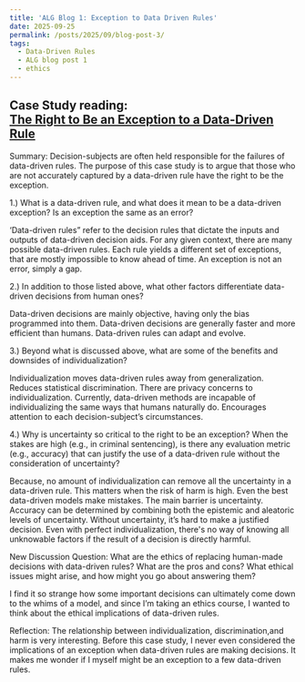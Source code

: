 ```yaml
---
title: 'ALG Blog 1: Exception to Data Driven Rules'
date: 2025-09-25
permalink: /posts/2025/09/blog-post-3/
tags:
  - Data-Driven Rules
  - ALG blog post 1
  - ethics
---
```


**Case Study reading:**  
[The Right to Be an Exception to a Data-Driven Rule](https://mit-serc.pubpub.org/pub/right-to-be-exception/release/2)
---

Summary:
Decision-subjects are often held responsible for the failures of data-driven rules. The purpose of this case study is to argue that those who are not accurately captured by a data-driven rule have the right to be the exception.
 
1.) What is a data-driven rule, and what does it mean to be a data-driven exception? Is an exception the same as an error?

‘Data-driven rules” refer to the decision rules that dictate the inputs and outputs of data-driven decision aids. For any given context, there are many possible data-driven rules. Each rule yields a different set of exceptions, that are mostly impossible to know ahead of time. An exception is not an error, simply a gap.

2.) In addition to those listed above, what other factors differentiate data-driven decisions from human ones?

Data-driven decisions are mainly objective, having only the bias programmed into them. Data-driven decisions are generally faster and more efficient than humans. Data-driven rules can adapt and evolve.

3.) Beyond what is discussed above, what are some of the benefits and downsides of individualization?

Individualization moves data-driven rules away from generalization. Reduces statistical discrimination. There are privacy concerns to individualization. Currently, data-driven methods are incapable of individualizing the same ways that humans naturally do. Encourages attention to each decision-subject’s circumstances.

4.) Why is uncertainty so critical to the right to be an exception? When the stakes are high (e.g., in criminal sentencing), is there any evaluation metric (e.g., accuracy) that can justify the use of a data-driven rule without the consideration of uncertainty?

Because, no amount of individualization can remove all the uncertainty in a data-driven rule. This matters when the risk of harm is high. Even the best data-driven models make mistakes. The main barrier is uncertainty. Accuracy can be determined by combining both the epistemic and aleatoric levels of uncertainty. Without uncertainty, it’s hard to make a justified decision. Even with perfect individualization, there's no way of knowing all unknowable factors if the result of a decision is directly harmful.

New Discussion Question:
What are the ethics of replacing human-made decisions with data-driven rules? What are the pros and cons? What ethical issues might arise, and how might you go about answering them?

I find it so strange how some important decisions can ultimately come down to the whims of a model, and since I’m taking an ethics course, I wanted to think about the ethical implications of data-driven rules.

Reflection:
The relationship between individualization, discrimination,and harm is very interesting. Before this case study, I never even considered the implications of an exception when data-driven rules are making decisions. It makes me wonder if I myself might be an exception to a few data-driven rules.
